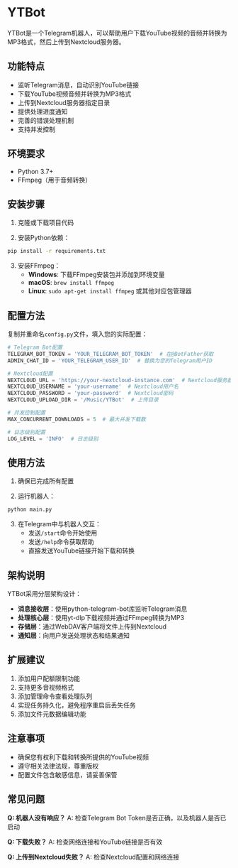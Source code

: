 # YTBot

YTBot是一个Telegram机器人，可以帮助用户下载YouTube视频的音频并转换为MP3格式，然后上传到Nextcloud服务器。

## 功能特点

- 监听Telegram消息，自动识别YouTube链接
- 下载YouTube视频音频并转换为MP3格式
- 上传到Nextcloud服务器指定目录
- 提供处理进度通知
- 完善的错误处理机制
- 支持并发控制

## 环境要求

- Python 3.7+
- FFmpeg（用于音频转换）

## 安装步骤

1. 克隆或下载项目代码

2. 安装Python依赖：
```bash
pip install -r requirements.txt
```

3. 安装FFmpeg：
   - **Windows**: 下载FFmpeg安装包并添加到环境变量
   - **macOS**: `brew install ffmpeg`
   - **Linux**: `sudo apt-get install ffmpeg` 或其他对应包管理器

## 配置方法

复制并重命名`config.py`文件，填入您的实际配置：

```python
# Telegram Bot配置
TELEGRAM_BOT_TOKEN = 'YOUR_TELEGRAM_BOT_TOKEN'  # 在@BotFather获取
ADMIN_CHAT_ID = 'YOUR_TELEGRAM_USER_ID'  # 替换为您的Telegram用户ID

# Nextcloud配置
NEXTCLOUD_URL = 'https://your-nextcloud-instance.com'  # Nextcloud服务器地址
NEXTCLOUD_USERNAME = 'your-username'  # Nextcloud用户名
NEXTCLOUD_PASSWORD = 'your-password'  # Nextcloud密码
NEXTCLOUD_UPLOAD_DIR = '/Music/YTBot'  # 上传目录

# 并发控制配置
MAX_CONCURRENT_DOWNLOADS = 5  # 最大并发下载数

# 日志级别配置
LOG_LEVEL = 'INFO'  # 日志级别
```

## 使用方法

1. 确保已完成所有配置

2. 运行机器人：
```bash
python main.py
```

3. 在Telegram中与机器人交互：
   - 发送`/start`命令开始使用
   - 发送`/help`命令获取帮助
   - 直接发送YouTube链接开始下载和转换

## 架构说明

YTBot采用分层架构设计：

- **消息接收层**：使用python-telegram-bot库监听Telegram消息
- **处理核心层**：使用yt-dlp下载视频并通过FFmpeg转换为MP3
- **存储层**：通过WebDAV客户端将文件上传到Nextcloud
- **通知层**：向用户发送处理状态和结果通知

## 扩展建议

1. 添加用户配额限制功能
2. 支持更多音视频格式
3. 添加管理命令查看处理队列
4. 实现任务持久化，避免程序重启后丢失任务
5. 添加文件元数据编辑功能

## 注意事项

- 确保您有权利下载和转换所提供的YouTube视频
- 遵守相关法律法规，尊重版权
- 配置文件包含敏感信息，请妥善保管

## 常见问题

**Q: 机器人没有响应？**
A: 检查Telegram Bot Token是否正确，以及机器人是否已启动

**Q: 下载失败？**
A: 检查网络连接和YouTube链接是否有效

**Q: 上传到Nextcloud失败？**
A: 检查Nextcloud配置和网络连接
